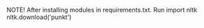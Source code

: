 NOTE!
After installing modules in requirements.txt.
Run     import nltk
        nltk.download('punkt')